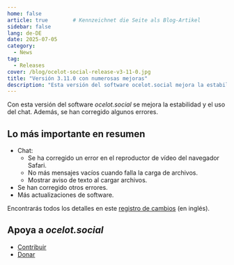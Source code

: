 ```yaml
---
home: false
article: true        # Kennzeichnet die Seite als Blog-Artikel
sidebar: false
lang: de-DE
date: 2025-07-05
category:
  - News
tag:
  - Releases
cover: /blog/ocelot-social-release-v3-11-0.jpg
title: "Versión 3.11.0 con numerosas mejoras"
description: "Esta versión del software ocelot.social mejora la estabilidad y el uso del chat y corrige algunos errores."
---
```


Con esta versión del software *ocelot.social* se mejora la estabilidad y el uso del chat.
Además, se han corregido algunos errores.

## Lo más importante en resumen

- Chat:
  - Se ha corregido un error en el reproductor de vídeo del navegador Safari.
  - No más mensajes vacíos cuando falla la carga de archivos.
  - Mostrar aviso de texto al cargar archivos.
- Se han corregido otros errores.
- Más actualizaciones de software.

Encontrarás todos los detalles en este [registro de cambios](https://github.com/Ocelot-Social-Community/Ocelot-Social/releases/tag/3.11.0) (en inglés).

## Apoya a *ocelot.social*

- [Contribuir](/es/contribute/)
- [Donar](/es/donate/)
